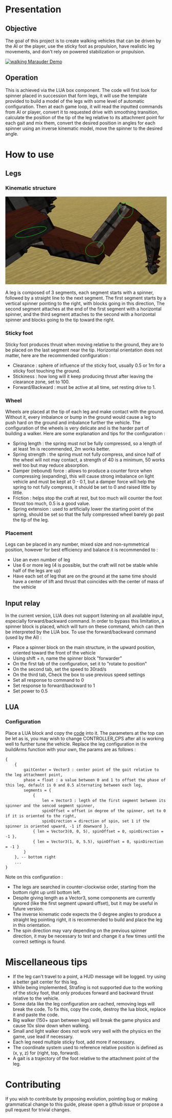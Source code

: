 # Presentation
## Objective
The goal of this project is to create walking vehicles that can be driven by the AI or the player, 
use the sticky foot as propulsion, have realistic leg movements, 
and don't rely on powered stabilization or propulsion.

[![walking Marauder Demo](http://img.youtube.com/vi/1kIcjcPTpyM/0.jpg)](https://www.youtube.com/watch?v=1kIcjcPTpyM "Land Marauder Demo")

## Operation
This is achieved via the LUA box component. 
The code will first look for spinner placed in succession that form legs, 
it will use the template provided to build a model of the legs with some level of automatic configuration.
Then at each game loop, it will read the inputted commands from AI or player, 
convert it to requested drive with smoothing transition,
calculate the position of the tip of the leg relative to its attachment point for each gait and mix them,
convert the desired position in angles for each spinner using an inverse kinematic model,
move the spinner to the desired angle.
# How to use
## Legs
### Kinematic structure

![leg](resources/leg-joint.png "Leg With Joints")

A leg is composed of 3 segments, each segment starts with a spinner, followed by a straight line to the next segment.
The first segment starts by a vertical spinner pointing to the right, with blocks going in this direction,
The second segment attaches at the end of the first segment with a horizontal spinner, 
and the third segment attaches to the second with a horizontal spinner and blocks going to the tip toward the right.
### Sticky foot
Sticky foot produces thrust when moving relative to the ground, they are to be placed on the last segment near the tip.
Horizontal orientation does not matter, here are the recommended configuration :
* Clearance : sphere of influence of the sticky foot, usually 0.5 or 1m for a sticky foot touching the ground.
* Stickiness : how long will it keep producing thrust after leaving the clearance zone, set to 100.
* Forward/Backward : must be active at all time, set resting drive to 1.
### Wheel
Wheels are placed at the tip of each leg and make contact with the ground. 
Without it, every imbalance or bump in the ground would cause a leg to push hard on the ground 
and imbalance further the vehicle.
The configuration of the wheels is very delicate and is the harder part of building a walker.
Here are some explanation and tips for the configuration :
* Spring length : the spring must not be fully compressed, so a length of at least 1m is recommended, 2m works better.
* Spring strength : the spring must not fully compress, and since half of the wheel will not may contact, a strength of 40 is a minimum, 50 works well too but may reduce absorption.
* Damper (rebound) force : allows to produce a counter force when compressing (expanding), this will cause strong imbalance on light vehicle and must be kept at 0 - 0.1, but a damper force will help the spring to not fully compress, it should be set to 0 and raised little by little.
* Friction : helps stop the craft at rest, but too much will counter the foot thrust too much, 0.5 is a good value.
* Spring extension : used to artificially lower the starting point of the spring, should be set so that the fully compressed wheel barely go past the tip of the leg.
### Placement
Legs can be placed in any number, mixed size and non-symmetrical position, however for best efficiency and balance
it is recommended to :
* Use an even number of leg
* Use 6 or more leg (4 is possible, but the craft will not be stable while half of the legs are up)
* Have each set of leg that are on the ground at the same time should have a center of lift and thrust that coincides with the center of mass of the vehicle
## Input relay
In the current version, LUA does not support listening on all available input, especially forward/backward command.
In order to bypass this limitation, a spinner block is placed, which will turn on these command, 
which can then be interpreted by the LUA box.
To use the forward/backward command (used by the AI) : 
* Place a spinner block on the main structure, in the upward position, oriented toward the front of the vehicle
* Using shift + n, name the spinner block "forwarder"
* On the first tab of the configuration, set it to "rotate to position"
* On the second tab, set the speed to 30rad/s
* On the third tab, Check the box to use previous speed settings
* Set all response to command to 0
* Set response to forward/backward to 1
* Set power to 0.5
## LUA
### Configuration
Place a LUA block and copy the [code](Walking.lua) into it.
The parameters at the top can be let as is, you may wish to change CONTROLLER_CPS after all is working well to further tune the vehicle.
Replace the leg configuration in the buildArms function with your own, the params are as follows :
```
{
    { 
        gaitCenter = Vector3 : center point of the gait relative to the leg attachment point, 
        phase = float : a value between 0 and 1 to offset the phase of this leg, default is 0 and 0.5 alternating between each leg,
        segments = { 
            { 
                len = Vector3 : legth of the first segment between its spinner and the sencod segment spinner, 
                spinOffset = offset in degree of the spinner, set to 0 if it is oriented to the right, 
                spinDirection = direction of spin, set 1 if the spinner is oriented upward, -1 if downward }, 
            { len = Vector3(0, 0, 5), spinOffset = 0, spinDirection = -1 },
            { len = Vector3(1, 0, 5.5), spinOffset = 0, spinDirection = -1 }
        } 
    }, -- bottom right
    ...
}
```
Note on this configuration : 
* The legs are searched in counter-clockwise order, starting from the bottom right up until bottom left.
* Despite giving length as a Vector3, some components are currently ignored (like the first segment upward offset), but it may be useful in future version.
* The inverse kinematic code expects the 0 degree angles to produce a straight leg pointing right, it is recommended to build and place the leg in this orientation.
* The spin direction may vary depending on the previous spinner direction, it may be necessary to test and change it a few times until the correct settings is found.
# Miscellaneous tips
* If the leg can't travel to a point, a HUD message will be logged. try using a better gait center for this leg.
* While being implemented, Strafing is not supported due to the working of the sticky foot, that only produces forward and backward thrust relative to the vehicle.
* Some data like the leg configuration are cached, removing legs will break the code. To fix this, copy the code, destroy the lua block, replace it and paste the code.
* Big walker (150+ span between legs) will break the game physics and cause 10x slow down when walking.
* Small and light walker does not work very well with the physics en the game, use lead if necessary.
* Each leg need multiple sticky foot, add more if necessary.
* The coordinate system used to reference relative position is defined as (x, y, z) for (right, top, forward).
* A gait is a trajectory of the foot relative to the attachment point of the leg.
# Contributing
If you wish to contribute by proposing evolution, pointing bug or making grammatical change to this guide, please open a github issue or propose a pull request for trivial changes.
